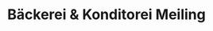 ---
title: "Bäckerei & Konditorei Meiling"
url: /dessau-rosslau/baeckerei-und-konditorei-meiling-grosskuehnauer-weg/
shop: Bäckerei
---